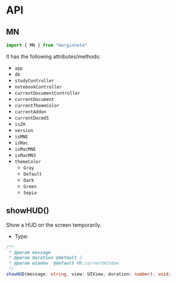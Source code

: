 # API

## MN

```ts
import { MN } from "marginnote"
```

It has the following attributes/methods:
- `app`
- `db`
- `studyController`
- `notebookController`
- `currentDocumentController`
- `currentDocument`
- `currentThemeColor`
- `currentAddon`
- `currentDocmd5`
- `isZH`
- `version`
- `isMNE`
- `isMac`
- `isMacMNE`
- `isMacMN3`
- `themeColor`
  - `Gray`
  - `Default`
  - `Dark`
  - `Green`
  - `Sepia`

## showHUD()
Show a HUD on the screen temporarily.
- Type:
```ts
/**
 * @param message
 * @param duration @default 2
 * @param window  @default MN.currentWindow
 */
showHUD(message: string, view: UIView, duration: number): void;
```
